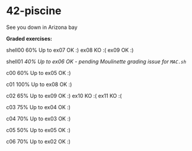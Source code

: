 # 42-piscine



See you down in Arizona bay

**Graded exercises:**

shell00   60%   Up to ex07 OK :)
                ex08 KO :(
                ex09 OK :)
         
shell01   *40%  Up to ex06 OK - pending Moulinette grading issue for `MAC.sh`*

c00       60%   Up to ex05 OK :)

c01       100%  Up to ex08 OK :)

c02       65%   Up to ex09 OK :)
                      ex10 KO :(
                      ex11 KO :(

c03       75%   Up to ex04 OK :)

c04       70%   Up to ex03 OK :)

c05       50%   Up to ex05 OK :)

c06       70%   Up to ex02 OK :)
